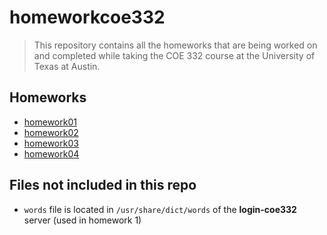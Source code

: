# homeworkcoe332
> This repository contains all the homeworks that are being worked on and completed while taking the COE 332 course at the University of Texas at Austin.

## Homeworks
- [homework01](https://github.com/jaeestee/homeworkcoe332/tree/main/homework01)
- [homework02](https://github.com/jaeestee/homeworkcoe332/tree/main/homework02)
- [homework03](https://github.com/jaeestee/homeworkcoe332/tree/main/homework03)
- [homework04](https://github.com/jaeestee/homeworkcoe332/tree/main/homework04)

## Files not included in this repo
- ``words`` file is located in ``/usr/share/dict/words`` of the **login-coe332** server (used in homework 1)
